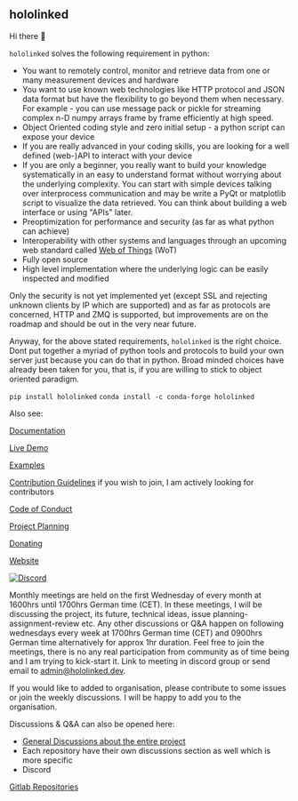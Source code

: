## hololinked

Hi there 👋

`hololinked` solves the following requirement in python:
- You want to remotely control, monitor and retrieve data from one or many measurement devices and hardware
- You want to use known web technologies like HTTP protocol and JSON data format but have the flexibility to go beyond them when necessary. For example - you can use message pack or pickle for streaming complex n-D numpy arrays frame by frame efficiently at high speed.
- Object Oriented coding style and zero initial setup - a python script can expose your device
- If you are really advanced in your coding skills, you are looking for a well defined (web-)API to interact with your device 
- If you are only a beginner, you really want to build your knowledge systematically in an easy to understand format without worrying about the underlying complexity. You can start with simple devices talking over interprocess communication and may be write a PyQt or matplotlib script to visualize the data retrieved. You can think about building a web interface or using "APIs" later.
- Preoptimization for performance and security (as far as what python can achieve)
- Interoperability with other systems and languages through an upcoming web standard called [Web of Things](https://www.w3.org/WoT/) (WoT)
- Fully open source
- High level implementation where the underlying logic can be easily inspected and modified

Only the security is not yet implemented yet (except SSL and rejecting unknown clients by IP which are supported) and as far as protocols are concerned, HTTP and ZMQ is supported, but improvements are on the roadmap and should be out in the very near future. 

Anyway, for the above stated requirements, `hololinked` is the right choice. Dont put together a myriad of python tools and protocols to build your own server just because you can do that in python. Broad minded choices have already been taken for you, that is, if you are willing to stick to object oriented paradigm.

`pip install hololinked`
`conda install -c conda-forge hololinked`

Also see: 

[Documentation](https://hololinked.readthedocs.io/en/latest/)

[Live Demo](https://control-panel.hololinked.dev/#https://examples.hololinked.dev/simulations/oscilloscope/resources/wot-td)

[Examples](https://github.com/hololinked-dev/examples)

[Contribution Guidelines](../CONTRIBUTING.md) if you wish to join, I am actively looking for contributors  

[Code of Conduct](../CODE_OF_CONDUCT.md)

[Project Planning](https://github.com/orgs/hololinked-dev/projects)

[Donating](https://github.com/sponsors/VigneshVSV)

[Website](https://hololinked.dev)

[![Discord](https://img.shields.io/discord/1265289049783140464?label=Discord%20Members&logo=discord)](https://discord.com/invite/kEz87zqQXh)
<a id="monthly-meetings"></a>

Monthly meetings are held on the first Wednesday of every month at 1600hrs until 1700hrs German time (CET). In these meetings, I will be discussing the project, its future, technical ideas, issue planning-assignment-review etc.
Any other discussions or Q&A happen on following wednesdays every week at 1700hrs German time (CET) and 0900hrs German time alternatively for approx 1hr duration.
Feel free to join the meetings, there is no any real participation from community as of time being and I am trying to kick-start it. Link to meeting in discord group or send email to admin@hololinked.dev.

If you would like to added to organisation, please contribute to some issues or join the weekly discussions. I will be happy to add you to the organisation. 

Discussions & Q&A can also be opened here: 
- [General Discussions about the entire project](https://github.com/orgs/hololinked-dev/discussions)
- Each repository have their own discussions section as well which is more specific 
- Discord

[Gitlab Repositories](https://gitlab.com/hololinked)